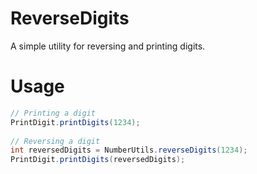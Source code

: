 # ReverseDigits
A simple utility for reversing and printing digits.

# Usage
```Java
// Printing a digit
PrintDigit.printDigits(1234);
		
// Reversing a digit
int reversedDigits = NumberUtils.reverseDigits(1234);
PrintDigit.printDigits(reversedDigits);
```
